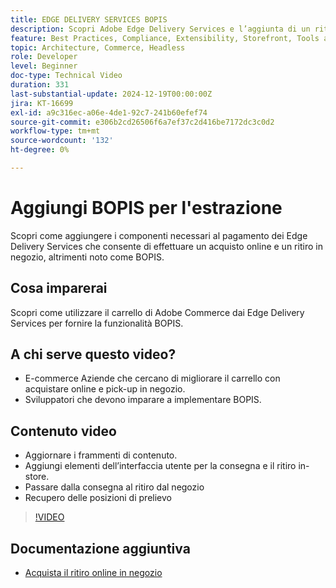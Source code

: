 ```yaml
---
title: EDGE DELIVERY SERVICES BOPIS
description: Scopri Adobe Edge Delivery Services e l’aggiunta di un ritiro online per l’acquisto in negozio o della funzionalità BOPIS per il check-out.
feature: Best Practices, Compliance, Extensibility, Storefront, Tools and External Services
topic: Architecture, Commerce, Headless
role: Developer
level: Beginner
doc-type: Technical Video
duration: 331
last-substantial-update: 2024-12-19T00:00:00Z
jira: KT-16699
exl-id: a9c316ec-a06e-4de1-92c7-241b60efef74
source-git-commit: e306b2cd26506f6a7ef37c2d416be7172dc3c0d2
workflow-type: tm+mt
source-wordcount: '132'
ht-degree: 0%

---
```


# Aggiungi BOPIS per l&#39;estrazione

Scopri come aggiungere i componenti necessari al pagamento dei Edge Delivery Services che consente di effettuare un acquisto online e un ritiro in negozio, altrimenti noto come BOPIS.

## Cosa imparerai

Scopri come utilizzare il carrello di Adobe Commerce dai Edge Delivery Services per fornire la funzionalità BOPIS.

## A chi serve questo video?

* E-commerce Aziende che cercano di migliorare il carrello con acquistare online e pick-up in negozio.
* Sviluppatori che devono imparare a implementare BOPIS.

## Contenuto video

* Aggiornare i frammenti di contenuto.
* Aggiungi elementi dell’interfaccia utente per la consegna e il ritiro in-store.
* Passare dalla consegna al ritiro dal negozio
* Recupero delle posizioni di prelievo

>[!VIDEO](https://video.tv.adobe.com/v/3441699?learn=on)

## Documentazione aggiuntiva

* [Acquista il ritiro online in negozio](https://experienceleague.adobe.com/developer/commerce/storefront/dropins/checkout/tutorials/buy-online-pickup-in-store/)
